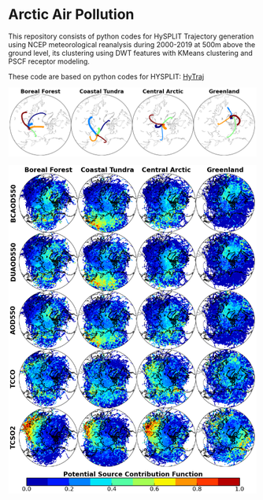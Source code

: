 # Arctic Air Pollution

This repository consists of python codes for HySPLIT Trajectory generation using NCEP meteorological reanalysis during 2000-2019 at 500m above the ground level, its clustering using DWT features with KMeans clustering and PSCF receptor modeling.


These code are based on python codes for HYSPLIT: [HyTraj](https://github.com/pankajkarman/HyTraj) 

![Trajectory clusters](https://github.com/pankajkarman/Arctic_Air_Pollution/blob/master/figs/traj_cluster.png)


![Pollution Sources](https://github.com/pankajkarman/Arctic_Air_Pollution/blob/master/figs/2004_2019_pscf.png)

